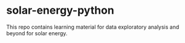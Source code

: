 # solar-energy-python
This repo contains learning material for data exploratory analysis and beyond for solar energy.
